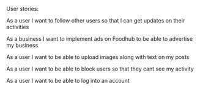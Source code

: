 User stories:


As a user I want to follow other users so that I can get updates on their activities

As a business I want to implement ads on Foodhub to be able to advertise my business

As a user I want to be able to upload images along with text on my posts

As a user I want to be able to block users so that they cant see my activity 

As a user I want to be able to log into an account
